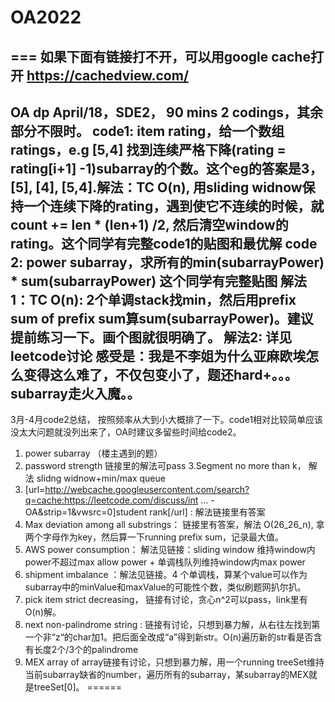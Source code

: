 # OA2022



## === 如果下面有链接打不开，可以用google cache打开 https://cachedview.com/

## OA dp April/18，SDE2， 90 mins 2 codings，其余部分不限时。 code1: item rating，给一个数组ratings，e.g \[5,4] 找到连续严格下降(rating = rating\[i+1] -1)subarray的个数。这个eg的答案是3，\[5], \[4], \[5,4].解法：TC O(n), 用sliding widnow保持一个连续下降的rating，遇到使它不连续的时候，就count += len \* (len+1) /2, 然后清空window的rating。这个同学有完整code1的贴图和最优解 code 2: power subarray，求所有的min(subarrayPower) \* sum(subarrayPower) 这个同学有完整贴图 解法1：TC O(n):  2个单调stack找min，然后用prefix sum of prefix sum算sum(subarrayPower)。建议提前练习一下。画个图就很明确了。 解法2:  详见leetcode讨论 感受是：我是不李姐为什么亚麻欧埃怎么变得这么难了，不仅包变小了，题还hard+。。。subarray走火入魔。。

3月-4月code2总结， 按照频率从大到小大概排了一下。code1相对比较简单应该没太大问题就没列出来了，OA时建议多留些时间给code2。

1. power subarray （楼主遇到的题）
2. password strength 链接里的解法可pass 3.Segment no more than k， 解法 slidng widnow+min/max queue
3. \[url=http://webcache.googleusercontent.com/search?q=cache:https://leetcode.com/discuss/int ... -OA\&strip=1\&vwsrc=0]student rank\[/url] : 解法链接里有答案
4. Max deviation among all substrings： 链接里有答案，解法 O(26_26_n), 拿两个字母作为key，然后算一下running prefix sum，记录最大值。
5. AWS power consumption： 解法见链接：sliding window 维持window内power不超过max allow power + 单调栈队列维持window内max power
6. shipment imbalance ：解法见链接。4 个单调栈，算某个value可以作为subarray中的minValue和maxValue的可能性个数，类似刷题网扒尔扒。
7. pick item strict decreasing， 链接有讨论，贪心n^2可以pass，link里有O(n)解。
8. next non-palindrome string : 链接有讨论，只想到暴力解，从右往左找到第一个非“z“的char加1。把后面全改成“a”得到新str。O(n)遍历新的str看是否含有长度2个/3个的palindrome
9. MEX array of array链接有讨论，只想到暴力解，用一个running treeSet维持当前subarray缺省的number，遍历所有的subarray，某subarray的MEX就是treeSet\[0]。 ======
